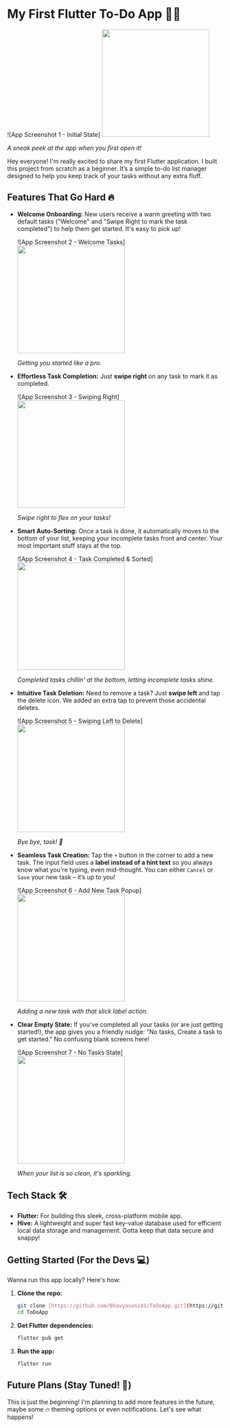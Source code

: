 # My First Flutter To-Do App 📝✨

![App Screenshot 1 - Initial State] <img src="assets/images/Screenshot1.png" width="250" height="auto">

_A sneak peek at the app when you first open it!_

Hey everyone! I'm really excited to share my first Flutter application. I built this project from scratch as a beginner. It’s a simple to-do list manager designed to help you keep track of your tasks without any extra fluff.

## Features That Go Hard 🔥

* **Welcome Onboarding:** New users receive a warm greeting with two default tasks ("Welcome" and "Swipe Right to mark the task completed") to help them get started. It's easy to pick up!

    ![App Screenshot 2 - Welcome Tasks]<img src="assets/images/Screenshot1.png" width="250" height="auto">

    _Getting you started like a pro._

* **Effortless Task Completion:** Just **swipe right** on any task to mark it as completed.

    ![App Screenshot 3 - Swiping Right]<img src="assets/images/Screenshot7.png" width="250" height="auto">

    _Swipe right to flex on your tasks!_

* **Smart Auto-Sorting:** Once a task is done, it automatically moves to the bottom of your list, keeping your incomplete tasks front and center. Your most important stuff stays at the top.

    ![App Screenshot 4 - Task Completed & Sorted]<img src="assets/images/Screenshot7.png" width="250" height="auto">

    _Completed tasks chillin' at the bottom, letting incomplete tasks shine._

* **Intuitive Task Deletion:** Need to remove a task? Just **swipe left** and tap the delete icon. We added an extra tap to prevent those accidental deletes.

    ![App Screenshot 5 - Swiping Left to Delete]<img src="assets/images/Screenshot2.png" width="250" height="auto">

    _Bye bye, task! 👋_

* **Seamless Task Creation:** Tap the `+` button in the corner to add a new task. The input field uses a **label instead of a hint text** so you always know what you're typing, even mid-thought. You can either `Cancel` or `Save` your new task – it’s up to you!

    ![App Screenshot 6 - Add New Task Popup]<img src="assets/images/Screenshot3.png" width="250" height="auto">

    _Adding a new task with that slick label action._

* **Clear Empty State:** If you've completed all your tasks (or are just getting started!), the app gives you a friendly nudge: "No tasks, Create a task to get started." No confusing blank screens here!

    ![App Screenshot 7 - No Tasks State]<img src="assets/images/Screenshot6.png" width="250" height="auto">
    
    _When your list is so clean, it's sparkling._

## Tech Stack 🛠️

* **Flutter:** For building this sleek, cross-platform mobile app.
* **Hive:** A lightweight and super fast key-value database used for efficient local data storage and management. Gotta keep that data secure and snappy!

## Getting Started (For the Devs 💻)

Wanna run this app locally? Here's how:

1.  **Clone the repo:**
    ```bash
    git clone [https://github.com/Bhavyasoni01/ToDoApp.git](https://github.com/Bhavyasoni01/ToDoApp)
    cd ToDoApp
    ```
2.  **Get Flutter dependencies:**
    ```bash
    flutter pub get
    ```
3.  **Run the app:**
    ```bash
    flutter run
    ```

## Future Plans (Stay Tuned! 👀)

This is just the beginning! I'm planning to add more features in the future, maybe some 🔥 theming options or even notifications. Let's see what happens!

